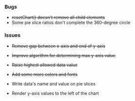 ### Bugs
- ~~resetChart() doesn't remove all child elements~~
- Some pie slice ratios don't complete the 360-degree circle
  
### Issues  
- ~~Remove gap between x-axis and end of y-axis~~
- ~~Improve algorithm for determining max y-axis value~~
- ~~Raise highest allowed data value~~
- ~~Add some more colors and fonts~~

- Write data's name and value on pie slices
- Render y-axis values to the left of the chart